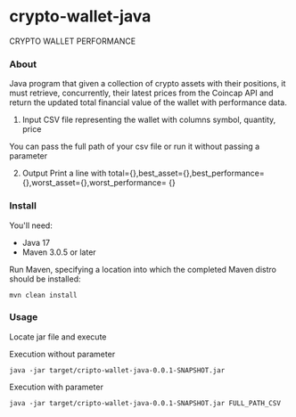 # crypto-wallet-java
CRYPTO WALLET PERFORMANCE

### About 

   Java program that given a collection of crypto assets with their positions, it must retrieve, concurrently, their latest prices from the Coincap API and return the updated total financial value of the wallet with performance data.
1. Input
   CSV file representing the wallet with columns symbol, quantity, price

  You can pass the full path of your csv file or run it without passing a parameter

2. Output
   Print a line with total={},best_asset={},best_performance={},worst_asset={},worst_performance= {}

### Install

You'll need:

- Java 17
- Maven 3.0.5 or later

Run Maven, specifying a location into which the completed Maven distro should be installed:

```
mvn clean install
```

### Usage
Locate jar file and execute

Execution without parameter
```
java -jar target/cripto-wallet-java-0.0.1-SNAPSHOT.jar 
```

Execution with parameter
```
java -jar target/cripto-wallet-java-0.0.1-SNAPSHOT.jar FULL_PATH_CSV
```
